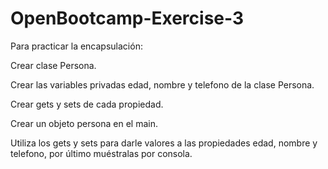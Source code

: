 # OpenBootcamp-Exercise-3
Para practicar la encapsulación:

  Crear clase Persona.

  Crear las variables privadas edad, nombre y telefono de la clase Persona.

  Crear gets y sets de cada propiedad.

  Crear un objeto persona en el main.

  Utiliza los gets y sets para darle valores a las propiedades edad, nombre y telefono, por último muéstralas por consola.

